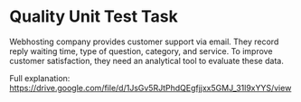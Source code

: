 # Quality Unit Test Task

Webhosting company provides customer support via email. They record reply waiting time,
type of question, category, and service. To improve customer satisfaction, they need an
analytical tool to evaluate these data.

Full explanation:
https://drive.google.com/file/d/1JsGv5RJtPhdQEgfjjxx5GMJ_31l9xYYS/view
